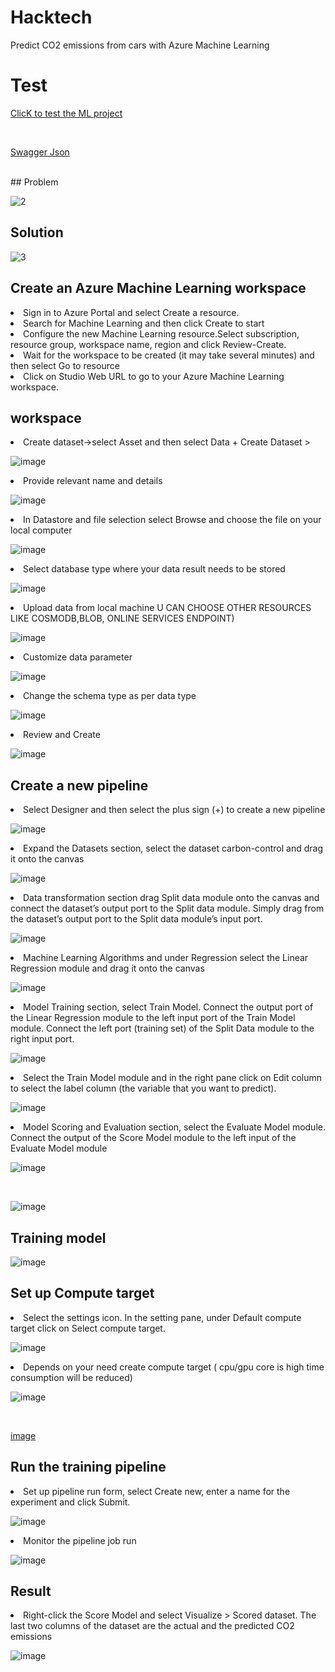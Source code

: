 # Hacktech
Predict CO2 emissions from cars with Azure Machine Learning

# Test 

[ClicK to test the ML project](https://ml.azure.com/experiments/id/e34be1b0-38d6-4026-9370-47d902a60a4a/runs/7189338a-dbf9-408b-ab49-aa558e0139e7?wsid=/subscriptions/63ef8b26-b9c5-487a-9543-8bd28f703592/resourcegroups/Hacktech/providers/Microsoft.MachineLearningServices/workspaces/Hacktech&tid=f6365406-ec6d-449c-a9a1-95f6a70d355d&nsq=runStatus+in+{Completed}#/?graphId=808b800e-47a8-4f71-8845-b5944b16953f&label=carbon+prediction&newGraphId=808b800e-47a8-4f71-8845-b5944b16953f&path=%2Fexperiments%2Fid%2Fe34be1b0-38d6-4026-9370-47d902a60a4a%2Fruns%2F7189338a-dbf9-408b-ab49-aa558e0139e7&runId=7189338a-dbf9-408b-ab49-aa558e0139e7)
  
<br>
  
[Swagger Json](https://eastus2.api.azureml.ms/pipelines/swagger/pipelineendpointsubmit/swagger.json)
  

<br>
## Problem

![2](https://user-images.githubusercontent.com/101945531/222964587-ad6d4324-9141-4ddf-8116-14edde1facd6.png)
<br>
## Solution

![3](https://user-images.githubusercontent.com/101945531/222964635-aa46c568-2484-4517-94d5-272db06468f8.png)
<br>
## Create an Azure Machine Learning workspace
<li> Sign in to Azure Portal and select Create a resource.
<li> Search for Machine Learning and then click Create to start
<li> Configure the new Machine Learning resource.Select subscription, resource group, workspace name, region and click Review-Create.
<li> Wait for the workspace to be created (it may take several minutes) and then select Go to resource
<li> Click on Studio Web URL to go to your Azure Machine Learning workspace.
<br>
  
## workspace

<li> Create dataset->select Asset and then select Data + Create Dataset > 
  
![image](https://user-images.githubusercontent.com/101945531/222964949-cb060518-1e4f-41e7-bf59-ea49cea22f6a.png)
  
<li> Provide relevant name and details  
  
![image](https://user-images.githubusercontent.com/101945531/222965015-6c48fc2a-72e6-4fd3-8d50-290d40d670aa.png)

<li> In Datastore and file selection select Browse and choose the file on your local computer
  
![image](https://user-images.githubusercontent.com/101945531/222965085-bf68a69c-c4b0-4957-afca-b498537d9825.png)

<li>Select database type where your data result needs to be stored
  
![image](https://user-images.githubusercontent.com/101945531/222965209-692452c9-8e13-40ef-9f67-7f067a9130ac.png)
  
<li>Upload data from local machine U CAN CHOOSE OTHER RESOURCES LIKE COSMODB,BLOB, ONLINE SERVICES ENDPOINT)

![image](https://user-images.githubusercontent.com/101945531/222965263-ae7c8a04-6325-4719-b1b1-d44b5a49a0ca.png)

<li>Customize data parameter 
  
![image](https://user-images.githubusercontent.com/101945531/222965329-35335ca2-b1d9-4ed1-91b0-981c3dcbb815.png)
  
<li>Change the schema type as per data type
  
![image](https://user-images.githubusercontent.com/101945531/222965367-6db8c604-8829-40f6-b559-53d5dc5c23cf.png)
  
<li>Review and Create
  
![image](https://user-images.githubusercontent.com/101945531/222965396-a42c0ac1-802a-417d-88d7-57a806ce89ce.png)

## Create a new pipeline

<li> Select Designer and then select the plus sign (+) to create a new pipeline
  
 ![image](https://user-images.githubusercontent.com/101945531/222965580-6211f315-e9bc-4af2-8267-9fa1e6752420.png)

<li> Expand the Datasets section, select the dataset carbon-control and drag it onto the canvas  
  
![image](https://user-images.githubusercontent.com/101945531/222965459-a7a58c70-0dd2-45ff-b07a-f43d20eaec42.png)
  
<li> Data transformation section drag Split data module onto the canvas and connect the dataset’s output port to the Split data module. Simply drag from the dataset’s output port to the Split data module’s input port.
  
 ![image](https://user-images.githubusercontent.com/101945531/222965756-6ee41b21-a8e0-46b7-8e41-9b080cc1e97d.png)
  
 <li> Machine Learning Algorithms and under Regression select the Linear Regression module and drag it onto the canvas
   
  ![image](https://user-images.githubusercontent.com/101945531/222965784-8e2f3ac2-e210-4a2a-bc2e-796bf731d240.png)
   
<li> Model Training section, select Train Model. Connect the output port of the Linear Regression module to the left input port of the Train Model module. Connect the left port (training set) of the Split Data module to the right input port.
  
 ![image](https://user-images.githubusercontent.com/101945531/222965814-e36b8b05-031f-4a76-9394-d1845253698e.png)

  <li> Select the Train Model module and in the right pane click on Edit column to select the label column (the variable that you want to predict).
    
 ![image](https://user-images.githubusercontent.com/101945531/222965924-2e9f5970-2dd0-44d7-bf63-54955c20520b.png)

<li> Model Scoring and Evaluation section, select the Evaluate Model module. Connect the output of the Score Model module to the left input of the Evaluate Model module
  
![image](https://user-images.githubusercontent.com/101945531/222965983-04439f5d-bee6-469c-bc9e-ab1afd6f556b.png)
  
<br>
  
![image](https://user-images.githubusercontent.com/101945531/222965996-a165b85b-9789-4ac7-b244-993d28800442.png)

  ## Training model
  
  ![image](https://user-images.githubusercontent.com/101945531/222966040-d25c403f-1442-47b6-bec6-f0d4a3af4030.png)

  
  ## Set up Compute target
  
 <li> Select the settings icon. In the setting pane, under Default compute target click on Select compute target.
 
 ![image](https://user-images.githubusercontent.com/101945531/222966104-ba1d8d11-55aa-4205-b7cc-3b681b76f03e.png)
  
 <li> Depends on your need create compute target ( cpu/gpu core is high time consumption will be reduced)
   
 ![image](https://user-images.githubusercontent.com/101945531/222966152-7911ac81-0dbd-4729-a6d5-e5addaad6a1a.png)
      
<br>
      
 [image](https://user-images.githubusercontent.com/101945531/222966182-4a0f8e54-06b4-4cbc-9ac4-3414193b7e93.png)
   
 ## Run the training pipeline
   
<li> Set up pipeline run form, select Create new, enter a name for the experiment and click Submit. 
  
![image](https://user-images.githubusercontent.com/101945531/222966252-317fd4c9-c68e-462c-8752-7ea6e0538f14.png)
  
 <li> Monitor the pipeline job run
   
 ![image](https://user-images.githubusercontent.com/101945531/222966287-d4e90865-e788-4bba-870c-419aa7e5a2fb.png)
   
 ## Result 
   
 <li>Right-click the Score Model and select Visualize > Scored dataset. The last two columns of the dataset are the actual and the predicted CO2 emissions
   
 ![image](https://user-images.githubusercontent.com/101945531/222966324-a3b0ec8f-e7e9-4b5c-91a3-379c4c0deb32.png)

  
   

     

